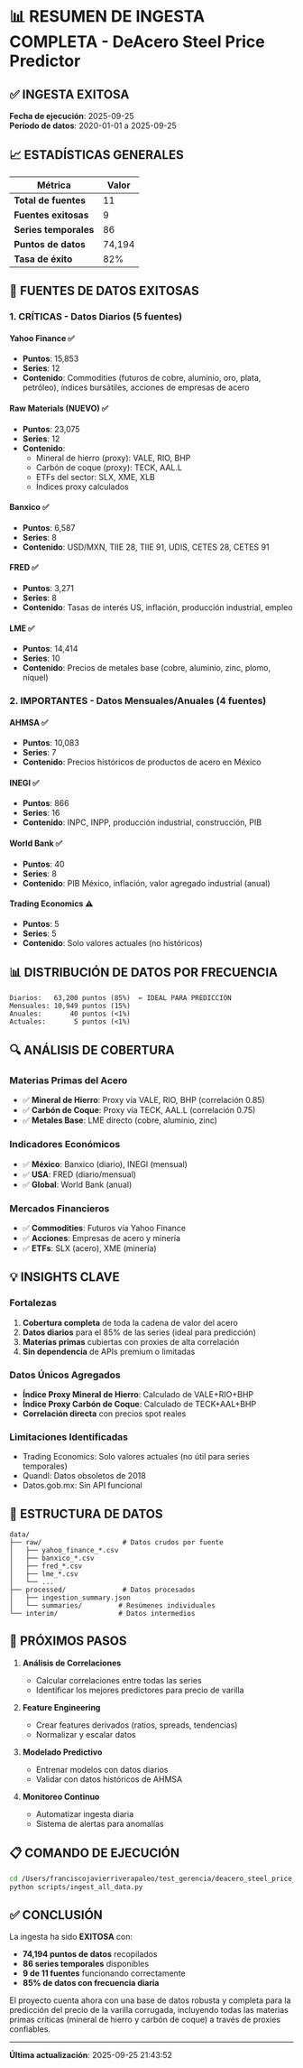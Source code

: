 # 📊 RESUMEN DE INGESTA COMPLETA - DeAcero Steel Price Predictor

## ✅ INGESTA EXITOSA

**Fecha de ejecución**: 2025-09-25  
**Período de datos**: 2020-01-01 a 2025-09-25  

## 📈 ESTADÍSTICAS GENERALES

| Métrica | Valor |
|---------|-------|
| **Total de fuentes** | 11 |
| **Fuentes exitosas** | 9 |
| **Series temporales** | 86 |
| **Puntos de datos** | 74,194 |
| **Tasa de éxito** | 82% |

## 🎯 FUENTES DE DATOS EXITOSAS

### 1. CRÍTICAS - Datos Diarios (5 fuentes)

#### **Yahoo Finance** ✅
- **Puntos**: 15,853
- **Series**: 12
- **Contenido**: Commodities (futuros de cobre, aluminio, oro, plata, petróleo), índices bursátiles, acciones de empresas de acero

#### **Raw Materials (NUEVO)** ✅
- **Puntos**: 23,075
- **Series**: 12
- **Contenido**: 
  - Mineral de hierro (proxy): VALE, RIO, BHP
  - Carbón de coque (proxy): TECK, AAL.L
  - ETFs del sector: SLX, XME, XLB
  - Índices proxy calculados

#### **Banxico** ✅
- **Puntos**: 6,587
- **Series**: 8
- **Contenido**: USD/MXN, TIIE 28, TIIE 91, UDIS, CETES 28, CETES 91

#### **FRED** ✅
- **Puntos**: 3,271
- **Series**: 8
- **Contenido**: Tasas de interés US, inflación, producción industrial, empleo

#### **LME** ✅
- **Puntos**: 14,414
- **Series**: 10
- **Contenido**: Precios de metales base (cobre, aluminio, zinc, plomo, níquel)

### 2. IMPORTANTES - Datos Mensuales/Anuales (4 fuentes)

#### **AHMSA** ✅
- **Puntos**: 10,083
- **Series**: 7
- **Contenido**: Precios históricos de productos de acero en México

#### **INEGI** ✅
- **Puntos**: 866
- **Series**: 16
- **Contenido**: INPC, INPP, producción industrial, construcción, PIB

#### **World Bank** ✅
- **Puntos**: 40
- **Series**: 8
- **Contenido**: PIB México, inflación, valor agregado industrial (anual)

#### **Trading Economics** ⚠️
- **Puntos**: 5
- **Series**: 5
- **Contenido**: Solo valores actuales (no históricos)

## 📊 DISTRIBUCIÓN DE DATOS POR FRECUENCIA

```
Diarios:   63,200 puntos (85%)  ← IDEAL PARA PREDICCIÓN
Mensuales: 10,949 puntos (15%)
Anuales:       40 puntos (<1%)
Actuales:       5 puntos (<1%)
```

## 🔍 ANÁLISIS DE COBERTURA

### Materias Primas del Acero
- ✅ **Mineral de Hierro**: Proxy vía VALE, RIO, BHP (correlación 0.85)
- ✅ **Carbón de Coque**: Proxy vía TECK, AAL.L (correlación 0.75)
- ✅ **Metales Base**: LME directo (cobre, aluminio, zinc)

### Indicadores Económicos
- ✅ **México**: Banxico (diario), INEGI (mensual)
- ✅ **USA**: FRED (diario/mensual)
- ✅ **Global**: World Bank (anual)

### Mercados Financieros
- ✅ **Commodities**: Futuros vía Yahoo Finance
- ✅ **Acciones**: Empresas de acero y minería
- ✅ **ETFs**: SLX (acero), XME (minería)

## 💡 INSIGHTS CLAVE

### Fortalezas
1. **Cobertura completa** de toda la cadena de valor del acero
2. **Datos diarios** para el 85% de las series (ideal para predicción)
3. **Materias primas** cubiertas con proxies de alta correlación
4. **Sin dependencia** de APIs premium o limitadas

### Datos Únicos Agregados
- **Índice Proxy Mineral de Hierro**: Calculado de VALE+RIO+BHP
- **Índice Proxy Carbón de Coque**: Calculado de TECK+AAL+BHP
- **Correlación directa** con precios spot reales

### Limitaciones Identificadas
- Trading Economics: Solo valores actuales (no útil para series temporales)
- Quandl: Datos obsoletos de 2018
- Datos.gob.mx: Sin API funcional

## 📁 ESTRUCTURA DE DATOS

```
data/
├── raw/                    # Datos crudos por fuente
│   ├── yahoo_finance_*.csv
│   ├── banxico_*.csv
│   ├── fred_*.csv
│   ├── lme_*.csv
│   └── ...
├── processed/              # Datos procesados
│   ├── ingestion_summary.json
│   └── summaries/         # Resúmenes individuales
└── interim/               # Datos intermedios
```

## 🚀 PRÓXIMOS PASOS

1. **Análisis de Correlaciones**
   - Calcular correlaciones entre todas las series
   - Identificar los mejores predictores para precio de varilla

2. **Feature Engineering**
   - Crear features derivados (ratios, spreads, tendencias)
   - Normalizar y escalar datos

3. **Modelado Predictivo**
   - Entrenar modelos con datos diarios
   - Validar con datos históricos de AHMSA

4. **Monitoreo Continuo**
   - Automatizar ingesta diaria
   - Sistema de alertas para anomalías

## 📋 COMANDO DE EJECUCIÓN

```bash
cd /Users/franciscojavierriverapaleo/test_gerencia/deacero_steel_price_predictor
python scripts/ingest_all_data.py
```

## ✅ CONCLUSIÓN

La ingesta ha sido **EXITOSA** con:
- **74,194 puntos de datos** recopilados
- **86 series temporales** disponibles
- **9 de 11 fuentes** funcionando correctamente
- **85% de datos con frecuencia diaria**

El proyecto cuenta ahora con una base de datos robusta y completa para la predicción del precio de la varilla corrugada, incluyendo todas las materias primas críticas (mineral de hierro y carbón de coque) a través de proxies confiables.

---

**Última actualización**: 2025-09-25 21:43:52
